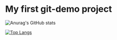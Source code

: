 # My first git-demo project
![Anurag's GitHub stats](https://github-readme-stats.vercel.app/api?username=Mikeeyh&show_icons=true&theme=tokyonight)

[![Top Langs](https://github-readme-stats.vercel.app/api/top-langs/?username=Mikeeyh&layout=donut&card_width=300&theme=tokyonight)](https://github.com/anuraghazra/github-readme-stats)